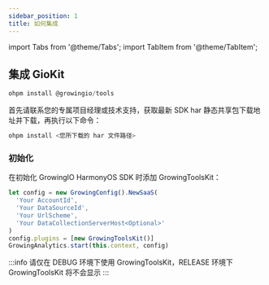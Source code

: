 ```yaml
---
sidebar_position: 1
title: 如何集成
---
```


import Tabs from '@theme/Tabs';
import TabItem from '@theme/TabItem';

## 集成 GioKit

<Tabs>
  <TabItem value="remote" label="通过 ohpm 中心仓集成" default>

```c
ohpm install @growingio/tools
```

  </TabItem>
  <TabItem value="local" label="通过本地 har 集成">

首先请联系您的专属项目经理或技术支持，获取最新 SDK har 静态共享包下载地址并下载，再执行以下命令：
```c
ohpm install <您所下载的 har 文件路径>
```

  </TabItem>
</Tabs>

### 初始化
在初始化 GrowingIO HarmonyOS SDK 时添加 GrowingToolsKit：

```typescript
let config = new GrowingConfig().NewSaaS(
  'Your AccountId',
  'Your DataSourceId',
  'Your UrlScheme',
  'Your DataCollectionServerHost<Optional>'
)
config.plugins = [new GrowingToolsKit()]
GrowingAnalytics.start(this.context, config)
```

:::info
请仅在 DEBUG 环境下使用 GrowingToolsKit，RELEASE 环境下 GrowingToolsKit 将不会显示
:::
